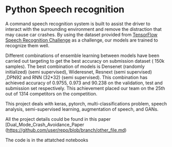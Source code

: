 # Python Speech recognition

A command speech recognition system is built to assist the driver to interact with the surrounding environment and remove the distraction that may cause car crashes. By using the dataset provided from [TensorFlow Speech Recognition Challenge](https://www.kaggle.com/c/tensorflow-speech-recognition-challenge/data) as a challenge, our models are trained to recognize them well.

Different combinations of ensemble learning between models have been carried out targeting to get the best accuracy on submission dataset ( 150k samples). The best combination of models is Densenet (randomly initialized) (semi supervised), Wideresnet, Resnext (semi supervised) ,DPN92 and RNN (32*32) (semi supervised). This combination has achieved accuracy of 0.9755, 0.973 and 90.238 on the validation, test and submission set respectively. This achievement placed our team on the 25th out of 1314 competitors on the competition.

This project deals with keras, pytorch, multi-classifications problem, speech analysis, semi-supervised learning, augmentation of speech, and GANs.

All the project details could be found in this paper [Dual_Mode_Crash_Avoidance_Paper (https://github.com/user/repo/blob/branch/other_file.md)


The code is in the attatched notebooks 
